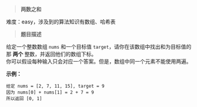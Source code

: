 > **两数之和**  

难度：easy，涉及到的算法知识有数组、哈希表

> **题目描述**  

给定一个整数数组 `nums` 和一个目标值 `target`，请你在该数组中找出和为目标值的那 **两个** 整数，并返回他们的数组下标。  
你可以假设每种输入只会对应一个答案。但是，数组中同一个元素不能使用两遍。  

**示例：**  
```
给定 nums = [2, 7, 11, 15], target = 9
因为 nums[0] + nums[1] = 2 + 7 = 9
所以返回 [0, 1]
```